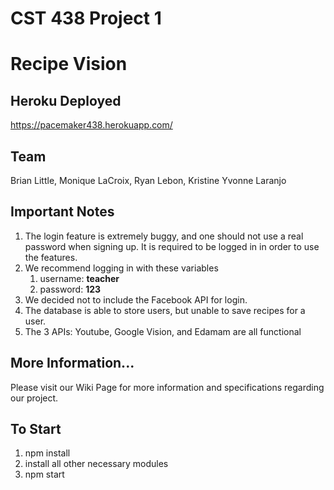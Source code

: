 # CST 438 Project 1
# Recipe Vision

## Heroku Deployed 
https://pacemaker438.herokuapp.com/

## Team
Brian Little, Monique LaCroix, Ryan Lebon, Kristine Yvonne Laranjo

## Important Notes
1. The login feature is extremely buggy, and one should not use a real password when signing up. It is required to be logged in in order to use the features. 
2. We recommend logging in with these variables
    1. username: **teacher** 
    2. password: **123**
3. We decided not to include the Facebook API for login.
4. The database is able to store users, but unable to save recipes for a user.
5. The 3 APIs: Youtube, Google Vision, and Edamam are all functional

## More Information...
Please visit our Wiki Page for more information and specifications regarding our project.

## To Start
1. npm install
2. install all other necessary modules
3. npm start


